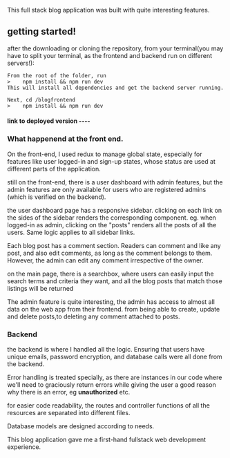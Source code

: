 This full stack blog application was built with quite interesting features.

## getting started!
after the downloading or cloning the repository, from your terminal(you may have to split your terminal, as the frontend and backend run on different servers!):
```
From the root of the folder, run
>    npm install && npm run dev
This will install all dependencies and get the backend server running.

Next, cd /blogfrontend
>    npm install && npm run dev
```

#### link to deployed version ---- 
> 

###  What happenend at the front end.
On the front-end, I used redux to manage global state, especially for features like user 
logged-in and sign-up states, whose status are used at different parts of the application.

still on the front-end, there is a user dashboard with admin features, but the admin features are 
only available for users who are registered admins (which is verified on the backend).

the user dashboard page has a responsive sidebar. clicking on each link on the sides of the sidebar renders the corresponding component. eg. when logged-in as admin, clicking on the "posts" renders all the posts of all the users. Same logic applies to all sidebar links.

Each blog post has a comment section. Readers can comment and like any post, and also edit comments, as long as the comment belongs to them. However, the admin can edit any comment irrespective of the owner.

on the main page, there is a searchbox, where users can easily input the search terms and criteria they want, and all the blog posts that match those listings will be returned

The admin feature is quite interesting, the admin has access to almost all data on the web app from their frontend. from being able to create, update and delete posts,to deleting any comment attached to posts.

### Backend
the backend is where I handled all the logic. Ensuring that users have unique emails, password encryption, and database calls were all done from the backend. 

Error handling is treated specially, as there are instances in our code where we'll need to graciously return errors while giving the user a good reason why there is an error, eg **unauthorized** etc.

for easier code readability, the routes and controller functions of all the resources are separated into different files.


Database models are designed according to needs. 


This blog application gave me a first-hand fullstack web development experience.